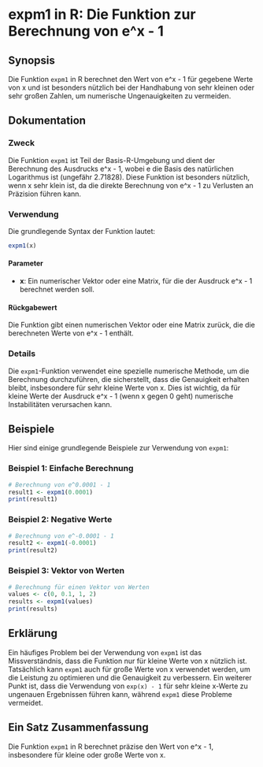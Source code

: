 <!--
Meta Description: # expm1 in R: Die Funktion zur Berechnung von e^x - 1 ## Synopsis Die Funktion `expm1` in R berechnet den Wert von e^x - 1 für gegebene Werte von x un...
Meta Keywords: die, von, expm1, funktion, für
-->

# expm1 in R: Die Funktion zur Berechnung von e^x - 1

## Synopsis
Die Funktion `expm1` in R berechnet den Wert von e^x - 1 für gegebene Werte von x und ist besonders nützlich bei der Handhabung von sehr kleinen oder sehr großen Zahlen, um numerische Ungenauigkeiten zu vermeiden.

## Dokumentation
### Zweck
Die Funktion `expm1` ist Teil der Basis-R-Umgebung und dient der Berechnung des Ausdrucks e^x - 1, wobei e die Basis des natürlichen Logarithmus ist (ungefähr 2.71828). Diese Funktion ist besonders nützlich, wenn x sehr klein ist, da die direkte Berechnung von e^x - 1 zu Verlusten an Präzision führen kann.

### Verwendung
Die grundlegende Syntax der Funktion lautet:
```R
expm1(x)
```

#### Parameter
- **x**: Ein numerischer Vektor oder eine Matrix, für die der Ausdruck e^x - 1 berechnet werden soll.

#### Rückgabewert
Die Funktion gibt einen numerischen Vektor oder eine Matrix zurück, die die berechneten Werte von e^x - 1 enthält.

### Details
Die `expm1`-Funktion verwendet eine spezielle numerische Methode, um die Berechnung durchzuführen, die sicherstellt, dass die Genauigkeit erhalten bleibt, insbesondere für sehr kleine Werte von x. Dies ist wichtig, da für kleine Werte der Ausdruck e^x - 1 (wenn x gegen 0 geht) numerische Instabilitäten verursachen kann.

## Beispiele
Hier sind einige grundlegende Beispiele zur Verwendung von `expm1`:

### Beispiel 1: Einfache Berechnung
```R
# Berechnung von e^0.0001 - 1
result1 <- expm1(0.0001)
print(result1)
```

### Beispiel 2: Negative Werte
```R
# Berechnung von e^-0.0001 - 1
result2 <- expm1(-0.0001)
print(result2)
```

### Beispiel 3: Vektor von Werten
```R
# Berechnung für einen Vektor von Werten
values <- c(0, 0.1, 1, 2)
results <- expm1(values)
print(results)
```

## Erklärung
Ein häufiges Problem bei der Verwendung von `expm1` ist das Missverständnis, dass die Funktion nur für kleine Werte von x nützlich ist. Tatsächlich kann `expm1` auch für große Werte von x verwendet werden, um die Leistung zu optimieren und die Genauigkeit zu verbessern. Ein weiterer Punkt ist, dass die Verwendung von `exp(x) - 1` für sehr kleine x-Werte zu ungenauen Ergebnissen führen kann, während `expm1` diese Probleme vermeidet.

## Ein Satz Zusammenfassung
Die Funktion `expm1` in R berechnet präzise den Wert von e^x - 1, insbesondere für kleine oder große Werte von x.